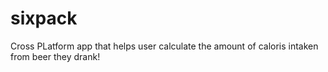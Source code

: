 # sixpack

Cross PLatform app that helps user calculate the amount of caloris intaken from beer they drank!
